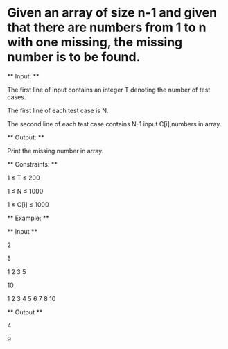# Given an array of size n-1 and given that there are numbers from 1 to n with one missing, the missing number is to be found.

** Input: **

The first line of input contains an integer T denoting the number of test cases.

The first line of each test case is N.

The second line of each test case contains N-1 input C[i],numbers in array.

** Output: **

Print the missing number in array.

** Constraints: **

1 ≤ T ≤ 200

1 ≤ N ≤ 1000

1 ≤ C[i] ≤ 1000

** Example: **

** Input **

2

5

1 2 3 5

10

1 2 3 4 5 6 7 8 10

** Output **

4

9
